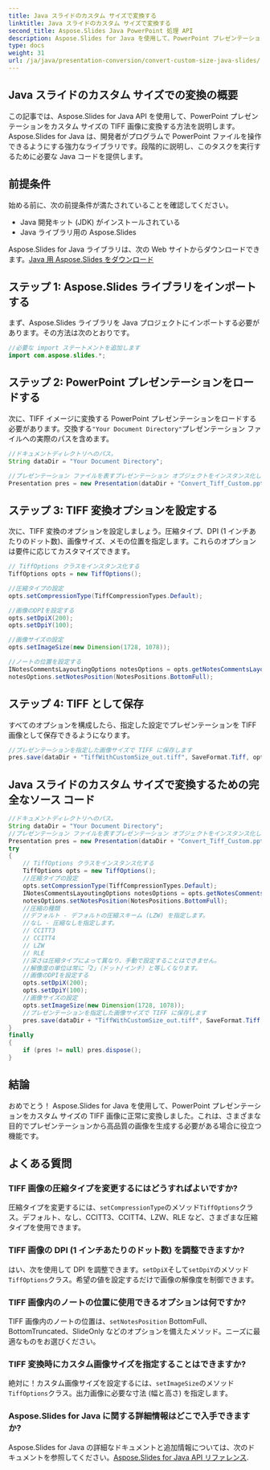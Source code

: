 ```yaml
---
title: Java スライドのカスタム サイズで変換する
linktitle: Java スライドのカスタム サイズで変換する
second_title: Aspose.Slides Java PowerPoint 処理 API
description: Aspose.Slides for Java を使用して、PowerPoint プレゼンテーションをカスタム サイズの TIFF 画像に変換する方法を学びます。開発者向けのコード例を含むステップバイステップのガイド。
type: docs
weight: 31
url: /ja/java/presentation-conversion/convert-custom-size-java-slides/
---
```


## Java スライドのカスタム サイズでの変換の概要

この記事では、Aspose.Slides for Java API を使用して、PowerPoint プレゼンテーションをカスタム サイズの TIFF 画像に変換する方法を説明します。 Aspose.Slides for Java は、開発者がプログラムで PowerPoint ファイルを操作できるようにする強力なライブラリです。段階的に説明し、このタスクを実行するために必要な Java コードを提供します。

## 前提条件

始める前に、次の前提条件が満たされていることを確認してください。

- Java 開発キット (JDK) がインストールされている
- Java ライブラリ用の Aspose.Slides

 Aspose.Slides for Java ライブラリは、次の Web サイトからダウンロードできます。[Java 用 Aspose.Slides をダウンロード](https://releases.aspose.com/slides/java/)

## ステップ 1: Aspose.Slides ライブラリをインポートする

まず、Aspose.Slides ライブラリを Java プロジェクトにインポートする必要があります。その方法は次のとおりです。

```java
//必要な import ステートメントを追加します
import com.aspose.slides.*;
```

## ステップ 2: PowerPoint プレゼンテーションをロードする

次に、TIFF イメージに変換する PowerPoint プレゼンテーションをロードする必要があります。交換する`"Your Document Directory"`プレゼンテーション ファイルへの実際のパスを含めます。

```java
//ドキュメントディレクトリへのパス。
String dataDir = "Your Document Directory";

//プレゼンテーション ファイルを表すプレゼンテーション オブジェクトをインスタンス化します。
Presentation pres = new Presentation(dataDir + "Convert_Tiff_Custom.pptx");
```

## ステップ 3: TIFF 変換オプションを設定する

次に、TIFF 変換のオプションを設定しましょう。圧縮タイプ、DPI (1 インチあたりのドット数)、画像サイズ、メモの位置を指定します。これらのオプションは要件に応じてカスタマイズできます。

```java
// TiffOptions クラスをインスタンス化する
TiffOptions opts = new TiffOptions();

//圧縮タイプの設定
opts.setCompressionType(TiffCompressionTypes.Default);

//画像のDPIを設定する
opts.setDpiX(200);
opts.setDpiY(100);

//画像サイズの設定
opts.setImageSize(new Dimension(1728, 1078));

//ノートの位置を設定する
INotesCommentsLayoutingOptions notesOptions = opts.getNotesCommentsLayouting();
notesOptions.setNotesPosition(NotesPositions.BottomFull);
```

## ステップ 4: TIFF として保存

すべてのオプションを構成したら、指定した設定でプレゼンテーションを TIFF 画像として保存できるようになります。

```java
//プレゼンテーションを指定した画像サイズで TIFF に保存します
pres.save(dataDir + "TiffWithCustomSize_out.tiff", SaveFormat.Tiff, opts);
```

## Java スライドのカスタム サイズで変換するための完全なソース コード

```java
//ドキュメントディレクトリへのパス。
String dataDir = "Your Document Directory";
//プレゼンテーション ファイルを表すプレゼンテーション オブジェクトをインスタンス化します。
Presentation pres = new Presentation(dataDir + "Convert_Tiff_Custom.pptx");
try
{
	// TiffOptions クラスをインスタンス化する
	TiffOptions opts = new TiffOptions();
	//圧縮タイプの設定
	opts.setCompressionType(TiffCompressionTypes.Default);
	INotesCommentsLayoutingOptions notesOptions = opts.getNotesCommentsLayouting();
	notesOptions.setNotesPosition(NotesPositions.BottomFull);
	//圧縮の種類
	//デフォルト - デフォルトの圧縮スキーム (LZW) を指定します。
	//なし - 圧縮なしを指定します。
	// CCITT3
	// CCITT4
	// LZW
	// RLE
	//深さは圧縮タイプによって異なり、手動で設定することはできません。
	//解像度の単位は常に「2」（ドット/インチ）と等しくなります。
	//画像のDPIを設定する
	opts.setDpiX(200);
	opts.setDpiY(100);
	//画像サイズの設定
	opts.setImageSize(new Dimension(1728, 1078));
	//プレゼンテーションを指定した画像サイズで TIFF に保存します
	pres.save(dataDir + "TiffWithCustomSize_out.tiff", SaveFormat.Tiff, opts);
}
finally
{
	if (pres != null) pres.dispose();
}
```

## 結論

おめでとう！ Aspose.Slides for Java を使用して、PowerPoint プレゼンテーションをカスタム サイズの TIFF 画像に正常に変換しました。これは、さまざまな目的でプレゼンテーションから高品質の画像を生成する必要がある場合に役立つ機能です。

## よくある質問

### TIFF 画像の圧縮タイプを変更するにはどうすればよいですか?

圧縮タイプを変更するには、`setCompressionType`のメソッド`TiffOptions`クラス。デフォルト、なし、CCITT3、CCITT4、LZW、RLE など、さまざまな圧縮タイプを使用できます。

### TIFF 画像の DPI (1 インチあたりのドット数) を調整できますか?

はい、次を使用して DPI を調整できます。`setDpiX`そして`setDpiY`のメソッド`TiffOptions`クラス。希望の値を設定するだけで画像の解像度を制御できます。

### TIFF 画像内のノートの位置に使用できるオプションは何ですか?

 TIFF 画像内のノートの位置は、`setNotesPosition` BottomFull、BottomTruncated、SlideOnly などのオプションを備えたメソッド。ニーズに最適なものをお選びください。

### TIFF 変換時にカスタム画像サイズを指定することはできますか?

絶対に！カスタム画像サイズを設定するには、`setImageSize`のメソッド`TiffOptions`クラス。出力画像に必要な寸法 (幅と高さ) を指定します。

### Aspose.Slides for Java に関する詳細情報はどこで入手できますか?

 Aspose.Slides for Java の詳細なドキュメントと追加情報については、次のドキュメントを参照してください。[Aspose.Slides for Java API リファレンス](https://reference.aspose.com/slides/java/).